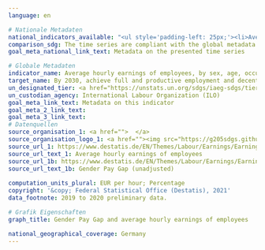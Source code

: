 ```yaml
---
language: en    

# Nationale Metadaten    
national_indicators_available: "<ul style='padding-left: 25px;'><li>Average hourly earnings of employees</li> <li> Gender Pay Gap</li></ul>"    
comparison_sdg: The time series are compliant with the global metadata.    
goal_meta_national_link_text: Metadata on the presented time series    

# Globale Metadaten    
indicator_name: Average hourly earnings of employees, by sex, age, occupation and persons with disabilities    
target_name: By 2030, achieve full and productive employment and decent work for all women and men, including for young people and persons with disabilities, and equal pay for work of equal value    
un_designated_tier: <a href="https://unstats.un.org/sdgs/iaeg-sdgs/tier-classification/" title="Click here for more information on the UN tier classification."  target="_blank">Tier II</a>    
un_custodian_agency: International Labour Organization (ILO)    
goal_meta_link_text: Metadata on this indicator    
goal_meta_2_link_text:     
goal_meta_3_link_text:         
# Datenquellen
source_organisation_1: <a href="">  </a>
source_organisation_logo_1: <a href=""><img src="https://g205sdgs.github.io/sdg-indicators/public/OrgImgEn/.png" alt="Logo " style="height:60px; width:148px"/></a>
source_url_1: https://www.destatis.de/EN/Themes/Labour/Earnings/Earnings-Earnings-Differences/_node.html
source_url_text_1: Average hourly earnings of employees
source_url_1b: https://www.destatis.de/EN/Themes/Labour/Earnings/Earnings-Earnings-Differences/_node.html
source_url_text_1b: Gender Pay Gap (unadjusted)
    
computation_units_plural: EUR per hour; Percentage    
copyright: '&copy; Federal Statistical Office (Destatis), 2021'    
data_footnote: 2019 to 2020 preliminary data.    

# Grafik Eigenschaften    
graph_title: Gender Pay Gap and average hourly earnings of employees    

national_geographical_coverage: Germany    
---
```


<span></span>